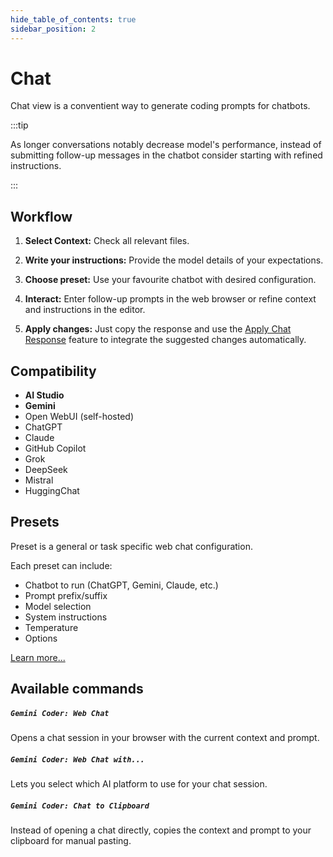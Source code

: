 ```yaml
---
hide_table_of_contents: true
sidebar_position: 2
---
```


# Chat

Chat view is a conventient way to generate coding prompts for chatbots.

:::tip

As longer conversations notably decrease model's performance, instead of submitting follow-up messages in the chatbot consider starting with refined instructions.

:::

## Workflow

1. **Select Context:**
   Check all relevant files.

2. **Write your instructions:**
   Provide the model details of your expectations.

3. **Choose preset:**
   Use your favourite chatbot with desired configuration.

4. **Interact:**
   Enter follow-up prompts in the web browser or refine context and instructions in the editor.

5. **Apply changes:**
   Just copy the response and use the [Apply Chat Response](/docs/features/apply-changes) feature to integrate the suggested changes automatically.

## Compatibility

- **AI Studio**
- **Gemini**
- Open WebUI (self-hosted)
- ChatGPT
- Claude
- GitHub Copilot
- Grok
- DeepSeek
- Mistral
- HuggingChat

## Presets

Preset is a general or task specific web chat configuration.

Each preset can include:

- Chatbot to run (ChatGPT, Gemini, Claude, etc.)
- Prompt prefix/suffix
- Model selection
- System instructions
- Temperature
- Options

[Learn more...](./presets)

## Available commands

##### `Gemini Coder: Web Chat`

Opens a chat session in your browser with the current context and prompt.

##### `Gemini Coder: Web Chat with...`

Lets you select which AI platform to use for your chat session.

##### `Gemini Coder: Chat to Clipboard`

Instead of opening a chat directly, copies the context and prompt to your clipboard for manual pasting.

